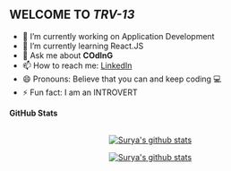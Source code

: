 ## WELCOME TO _TRV-13_

- 🔭 I’m currently working on Application Development
- 🌱 I’m currently learning React.JS
- 💬 Ask me about **COdInG**
- 📫 How to reach me: [LinkedIn](https://www.linkedin.com/in/suryanarayan-rath-13trv/)
- 😄 Pronouns: Believe that you can and keep coding 💻
- ⚡ Fun fact: I am an INTROVERT

**GitHub Stats**
<br />
<br />
<a href="https://github.com/surya-trv-13">

 <p align="center">
  <img src="https://github-readme-stats.vercel.app/api/top-langs/?username=surya-trv-13&hide=jupyter%20notebook&show_icons=true&theme=cobalt" alt="Surya's github stats"/>
 </p>
</a>

<a href="https://github.com/surya-trv-13">
 <p align="center">
  <img src="https://github-readme-stats.vercel.app/api?username=surya-trv-13&theme=highcontrast" alt="Surya's github stats"/>
 </p>
</a>
